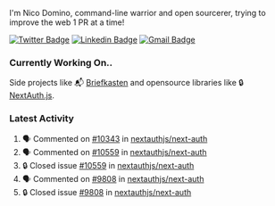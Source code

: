 
I'm Nico Domino, command-line warrior and open sourcerer, trying to improve the web 1 PR at a time!

[![Twitter Badge](https://img.shields.io/badge/-@ndom91-1ca0f1?style=flat-square&labelColor=1ca0f1&logo=twitter&logoColor=white&link=https://twitter.com/ndom91)](https://twitter.com/ndom91) [![Linkedin Badge](https://img.shields.io/badge/-ndom91-blue?style=flat-square&logo=Linkedin&logoColor=white&link=https://www.linkedin.com/in/ndom91/)](https://www.linkedin.com/in/ndom91/) [![Gmail Badge](https://img.shields.io/badge/-yo@ndo.dev-c14438?style=flat-square&logo=mail.ru&logoColor=white&link=mailto:yo@ndo.dev)](mailto:yo@ndo.dev)

### Currently Working On..

Side projects like 📬 [Briefkasten](https://briefkastenhq.com) and opensource libraries like 🔒 [NextAuth.js](https://github.com/nextauthjs/next-auth).

<!--START_SECTION_PROFILE_VIEWS:readme-info-->
<!--END_SECTION_PROFILE_VIEWS:readme-info-->

<!--START_SECTION_DAILY_COMMIT:readme-info-->
<!--END_SECTION_DAILY_COMMIT:readme-info-->

<!--START_SECTION_WEEKLY_COMMIT:readme-info-->
<!--END_SECTION_WEEKLY_COMMIT:readme-info-->

### Latest Activity

<!--START_SECTION:activity-->
1. 🗣 Commented on [#10343](https://github.com/nextauthjs/next-auth/issues/10343#issuecomment-2051733465) in [nextauthjs/next-auth](https://github.com/nextauthjs/next-auth)
2. 🗣 Commented on [#10559](https://github.com/nextauthjs/next-auth/issues/10559#issuecomment-2051728740) in [nextauthjs/next-auth](https://github.com/nextauthjs/next-auth)
3. 🔒 Closed issue [#10559](https://github.com/nextauthjs/next-auth/issues/10559) in [nextauthjs/next-auth](https://github.com/nextauthjs/next-auth)
4. 🗣 Commented on [#9808](https://github.com/nextauthjs/next-auth/issues/9808#issuecomment-2051724218) in [nextauthjs/next-auth](https://github.com/nextauthjs/next-auth)
5. 🔒 Closed issue [#9808](https://github.com/nextauthjs/next-auth/issues/9808) in [nextauthjs/next-auth](https://github.com/nextauthjs/next-auth)
<!--END_SECTION:activity-->
